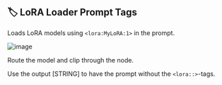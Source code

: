 ## 🏷️ LoRA Loader Prompt Tags

Loads LoRA models using `<lora:MyLoRA:1>` in the prompt.

![image](https://github.com/user-attachments/assets/595fdb36-1442-4c0a-abf4-b1779674c515)

Route the model and clip through the node.

Use the output [STRING] to have the prompt without the `<lora::>`-tags.
